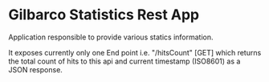 # Gilbarco Statistics Rest App
Application responsible to provide various statics information.

It exposes currently only one End point i.e. "/hitsCount" [GET] which returns the total count of hits to this api and current timestamp (ISO8601) as a JSON response.
